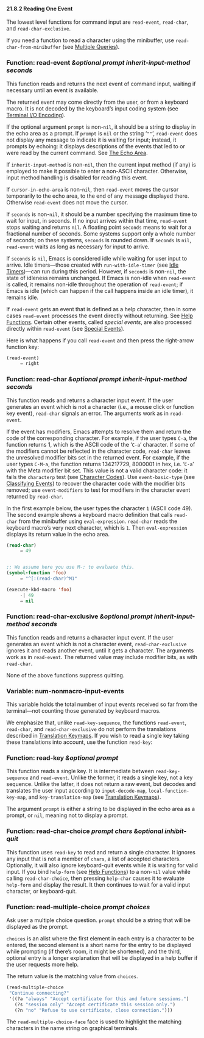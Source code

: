 

#### 21.8.2 Reading One Event

The lowest level functions for command input are `read-event`, `read-char`, and `read-char-exclusive`.

If you need a function to read a character using the minibuffer, use `read-char-from-minibuffer` (see [Multiple Queries](Multiple-Queries.html)).

### Function: **read-event** *\&optional prompt inherit-input-method seconds*

This function reads and returns the next event of command input, waiting if necessary until an event is available.

The returned event may come directly from the user, or from a keyboard macro. It is not decoded by the keyboard’s input coding system (see [Terminal I/O Encoding](Terminal-I_002fO-Encoding.html)).

If the optional argument `prompt` is non-`nil`, it should be a string to display in the echo area as a prompt. If `prompt` is `nil` or the string ‘`""`’, `read-event` does not display any message to indicate it is waiting for input; instead, it prompts by echoing: it displays descriptions of the events that led to or were read by the current command. See [The Echo Area](The-Echo-Area.html).

If `inherit-input-method` is non-`nil`, then the current input method (if any) is employed to make it possible to enter a non-ASCII character. Otherwise, input method handling is disabled for reading this event.

If `cursor-in-echo-area` is non-`nil`, then `read-event` moves the cursor temporarily to the echo area, to the end of any message displayed there. Otherwise `read-event` does not move the cursor.

If `seconds` is non-`nil`, it should be a number specifying the maximum time to wait for input, in seconds. If no input arrives within that time, `read-event` stops waiting and returns `nil`. A floating point `seconds` means to wait for a fractional number of seconds. Some systems support only a whole number of seconds; on these systems, `seconds` is rounded down. If `seconds` is `nil`, `read-event` waits as long as necessary for input to arrive.

If `seconds` is `nil`, Emacs is considered idle while waiting for user input to arrive. Idle timers—those created with `run-with-idle-timer` (see [Idle Timers](Idle-Timers.html))—can run during this period. However, if `seconds` is non-`nil`, the state of idleness remains unchanged. If Emacs is non-idle when `read-event` is called, it remains non-idle throughout the operation of `read-event`; if Emacs is idle (which can happen if the call happens inside an idle timer), it remains idle.

If `read-event` gets an event that is defined as a help character, then in some cases `read-event` processes the event directly without returning. See [Help Functions](Help-Functions.html). Certain other events, called *special events*, are also processed directly within `read-event` (see [Special Events](Special-Events.html)).

Here is what happens if you call `read-event` and then press the right-arrow function key:

```lisp
(read-event)
     ⇒ right
```

### Function: **read-char** *\&optional prompt inherit-input-method seconds*

This function reads and returns a character input event. If the user generates an event which is not a character (i.e., a mouse click or function key event), `read-char` signals an error. The arguments work as in `read-event`.

If the event has modifiers, Emacs attempts to resolve them and return the code of the corresponding character. For example, if the user types `C-a`, the function returns 1, which is the ASCII code of the ‘`C-a`’ character. If some of the modifiers cannot be reflected in the character code, `read-char` leaves the unresolved modifier bits set in the returned event. For example, if the user types `C-M-a`, the function returns 134217729, 8000001 in hex, i.e. ‘`C-a`’ with the Meta modifier bit set. This value is not a valid character code: it fails the `characterp` test (see [Character Codes](Character-Codes.html)). Use `event-basic-type` (see [Classifying Events](Classifying-Events.html)) to recover the character code with the modifier bits removed; use `event-modifiers` to test for modifiers in the character event returned by `read-char`.

In the first example below, the user types the character `1` (ASCII code 49). The second example shows a keyboard macro definition that calls `read-char` from the minibuffer using `eval-expression`. `read-char` reads the keyboard macro’s very next character, which is `1`. Then `eval-expression` displays its return value in the echo area.

```lisp
(read-char)
     ⇒ 49
```

```lisp
```

```lisp
;; We assume here you use M-: to evaluate this.
(symbol-function 'foo)
     ⇒ "^[:(read-char)^M1"
```

```lisp
(execute-kbd-macro 'foo)
     -| 49
     ⇒ nil
```

### Function: **read-char-exclusive** *\&optional prompt inherit-input-method seconds*

This function reads and returns a character input event. If the user generates an event which is not a character event, `read-char-exclusive` ignores it and reads another event, until it gets a character. The arguments work as in `read-event`. The returned value may include modifier bits, as with `read-char`.

None of the above functions suppress quitting.

### Variable: **num-nonmacro-input-events**

This variable holds the total number of input events received so far from the terminal—not counting those generated by keyboard macros.

We emphasize that, unlike `read-key-sequence`, the functions `read-event`, `read-char`, and `read-char-exclusive` do not perform the translations described in [Translation Keymaps](Translation-Keymaps.html). If you wish to read a single key taking these translations into account, use the function `read-key`:

### Function: **read-key** *\&optional prompt*

This function reads a single key. It is intermediate between `read-key-sequence` and `read-event`. Unlike the former, it reads a single key, not a key sequence. Unlike the latter, it does not return a raw event, but decodes and translates the user input according to `input-decode-map`, `local-function-key-map`, and `key-translation-map` (see [Translation Keymaps](Translation-Keymaps.html)).

The argument `prompt` is either a string to be displayed in the echo area as a prompt, or `nil`, meaning not to display a prompt.

### Function: **read-char-choice** *prompt chars \&optional inhibit-quit*

This function uses `read-key` to read and return a single character. It ignores any input that is not a member of `chars`, a list of accepted characters. Optionally, it will also ignore keyboard-quit events while it is waiting for valid input. If you bind `help-form` (see [Help Functions](Help-Functions.html)) to a non-`nil` value while calling `read-char-choice`, then pressing `help-char` causes it to evaluate `help-form` and display the result. It then continues to wait for a valid input character, or keyboard-quit.

### Function: **read-multiple-choice** *prompt choices*

Ask user a multiple choice question. `prompt` should be a string that will be displayed as the prompt.

`choices` is an alist where the first element in each entry is a character to be entered, the second element is a short name for the entry to be displayed while prompting (if there’s room, it might be shortened), and the third, optional entry is a longer explanation that will be displayed in a help buffer if the user requests more help.

The return value is the matching value from `choices`.

```lisp
(read-multiple-choice
 "Continue connecting?"
 '((?a "always" "Accept certificate for this and future sessions.")
   (?s "session only" "Accept certificate this session only.")
   (?n "no" "Refuse to use certificate, close connection.")))
```

The `read-multiple-choice-face` face is used to highlight the matching characters in the name string on graphical terminals.
